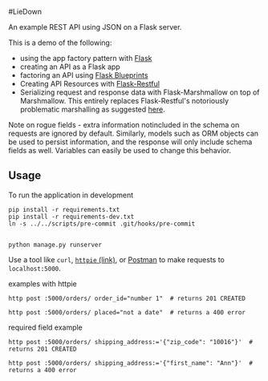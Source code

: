 #LieDown

An example REST API using JSON on a Flask server.

This is a demo of the following:
- using the app factory pattern with [Flask](http://flask.pocoo.org/)
- creating an API as a Flask app
- factoring an API using [Flask Blueprints](http://flask.pocoo.org/docs/blueprints/)
- Creating API Resources with [Flask-Restful](http://flask-restful.readthedocs.io/)
- Serializing request and response data with Flask-Marshmallow on top of Marshmallow. This entirely replaces Flask-Restful's notoriously problematic marshalling as suggested [here](https://github.com/flask-restful/flask-restful/issues/335).

Note on rogue fields - extra information notincluded in the schema on requests are ignored by default. Similarly, models such as ORM objects can be used to persist information, and the response will only include schema fields as well. Variables can easily be used to change this behavior.

## Usage

To run the application in development

```
pip install -r requirements.txt
pip install -r requirements-dev.txt
ln -s ../../scripts/pre-commit .git/hooks/pre-commit


python manage.py runserver
```

Use a tool like `curl`, [`httpie` (link)](https://httpie.org/), or [Postman](https://www.getpostman.com/) to make requests to `localhost:5000`.

examples with httpie

```
http post :5000/orders/ order_id="number 1"  # returns 201 CREATED

http post :5000/orders/ placed="not a date"  # returns a 400 error
```

required field example
```
http post :5000/orders/ shipping_address:='{"zip_code": "10016"}'  # returns 201 CREATED

http post :5000/orders/ shipping_address:='{"first_name": "Ann"}'  # returns a 400 error
```
